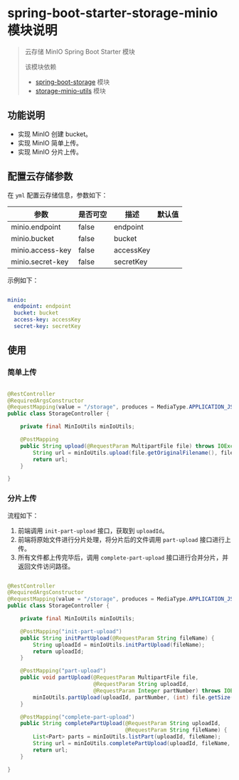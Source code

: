 # spring-boot-starter-storage-minio 模块说明

> 云存储 MinIO Spring Boot Starter 模块
>
> 该模块依赖
> * [spring-boot-storage](../spring-boot-storage/README.md) 模块
> * [storage-minio-utils](../storage-minio-utils/README.md) 模块

## 功能说明

* 实现 MinIO 创建 bucket。
* 实现 MinIO 简单上传。
* 实现 MinIO 分片上传。

## 配置云存储参数

在 `yml` 配置云存储信息，参数如下：

|参数|是否可空|描述|默认值|
|---|---|---|---|
|minio.endpoint|false|endpoint||
|minio.bucket|false|bucket||
|minio.access-key|false|accessKey||
|minio.secret-key|false|secretKey||

示例如下：

```yml

minio:
  endpoint: endpoint
  bucket: bucket
  access-key: accessKey
  secret-key: secretKey

```

## 使用

### 简单上传

```java

@RestController
@RequiredArgsConstructor
@RequestMapping(value = "/storage", produces = MediaType.APPLICATION_JSON_VALUE)
public class StorageController {

    private final MinIoUtils minIoUtils;

    @PostMapping
    public String upload(@RequestParam MultipartFile file) throws IOException {
        String url = minIoUtils.upload(file.getOriginalFilename(), file.getContentType(), file.getInputStream());
        return url;
    }

}

```

### 分片上传

流程如下：

1. 前端调用 `init-part-upload` 接口，获取到 `uploadId`。
2. 前端将原始文件进行分片处理，将分片后的文件调用 `part-upload` 接口进行上传。
3. 所有文件都上传完毕后，调用 `complete-part-upload` 接口进行合并分片，并返回文件访问路径。

```java

@RestController
@RequiredArgsConstructor
@RequestMapping(value = "/storage", produces = MediaType.APPLICATION_JSON_VALUE)
public class StorageController {

    private final MinIoUtils minIoUtils;

    @PostMapping("init-part-upload")
    public String initPartUpload(@RequestParam String fileName) {
        String uploadId = minIoUtils.initPartUpload(fileName);
        return uploadId;
    }

    @PostMapping("part-upload")
    public void partUpload(@RequestParam MultipartFile file,
                           @RequestParam String uploadId,
                           @RequestParam Integer partNumber) throws IOException {
        minIoUtils.partUpload(uploadId, partNumber, (int) file.getSize(), file.getName(), file.getInputStream());
    }

    @PostMapping("complete-part-upload")
    public String completePartUpload(@RequestParam String uploadId,
                                     @RequestParam String fileName) {
        List<Part> parts = minIoUtils.listPart(uploadId, fileName);
        String url = minIoUtils.completePartUpload(uploadId, fileName, parts);
        return url;
    }

}

```
